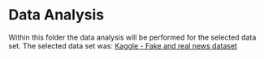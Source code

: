 # Data Analysis

Within this folder the data analysis will be performed for the selected data set. 
The selected data set was: [Kaggle - Fake and real news dataset](https://www.kaggle.com/clmentbisaillon/fake-and-real-news-dataset)